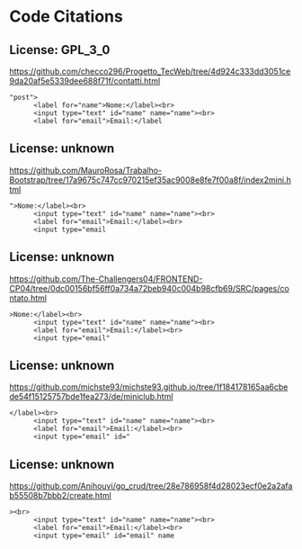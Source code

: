 # Code Citations

## License: GPL_3_0
https://github.com/checco296/Progetto_TecWeb/tree/4d924c333dd3051ce9da20af5e5339dee688f71f/contatti.html

```
"post">
      <label for="name">Nome:</label><br>
      <input type="text" id="name" name="name"><br>
      <label for="email">Email:</label
```


## License: unknown
https://github.com/MauroRosa/Trabalho-Bootstrap/tree/17a9675c747cc970215ef35ac9008e8fe7f00a8f/index2mini.html

```
">Nome:</label><br>
      <input type="text" id="name" name="name"><br>
      <label for="email">Email:</label><br>
      <input type="email
```


## License: unknown
https://github.com/The-Challengers04/FRONTEND-CP04/tree/0dc00156bf56ff0a734a72beb940c004b98cfb69/SRC/pages/contato.html

```
>Nome:</label><br>
      <input type="text" id="name" name="name"><br>
      <label for="email">Email:</label><br>
      <input type="email"
```


## License: unknown
https://github.com/michste93/michste93.github.io/tree/1f184178165aa6cbede54f15125757bde1fea273/de/miniclub.html

```
</label><br>
      <input type="text" id="name" name="name"><br>
      <label for="email">Email:</label><br>
      <input type="email" id="
```


## License: unknown
https://github.com/Anihouvi/go_crud/tree/28e786958f4d28023ecf0e2a2afab55508b7bbb2/create.html

```
><br>
      <input type="text" id="name" name="name"><br>
      <label for="email">Email:</label><br>
      <input type="email" id="email" name
```

